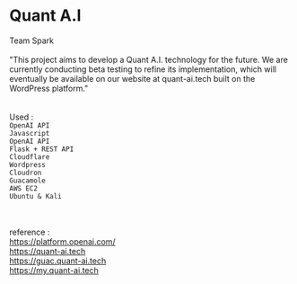 
# Quant A.I

Team Spark <br />
<br />
"This project aims to develop a Quant A.I. technology for the future. We are currently conducting beta testing to refine its implementation, which will eventually be available on our website at quant-ai.tech built on the WordPress platform." <br /> <br />
<br />
Used : <br />
``OpenAI API`` <br />
``Javascript`` <br />
``OpenAI API`` <br />
``Flask + REST API`` <br />
``Cloudflare`` <br />
``Wordpress`` <br />
``Cloudron`` <br />
``Guacamole`` <br />
``AWS EC2`` <br />
``Ubuntu & Kali`` <br />
<br />
<br />

reference : <br />
https://platform.openai.com/<br />
https://quant-ai.tech<br />
https://guac.quant-ai.tech <br />
https://my.quant-ai.tech<br />
<br />
<br />
<br />
<br />
<br /> 